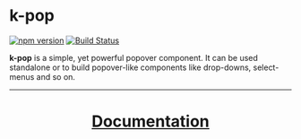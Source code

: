 # k-pop

[![npm version](https://badge.fury.io/js/%40ckienle%2Fk-pop.svg)](https://badge.fury.io/js/%40ckienle%2Fk-pop)
[![Build Status](https://travis-ci.org/ChristianKienle/k-pop.svg?branch=master)](https://travis-ci.org/ChristianKienle/k-pop)

**k-pop** is a simple, yet powerful popover component. It can be used standalone or to build popover-like components like drop-downs, select-menus and so on.

<hr />

<h1 align="center">
  <a href="https://christiankienle.github.io/k-pop/">Documentation</a>
</h1>


